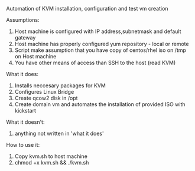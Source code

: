 
Automation of KVM installation, configuration and test vm creation

Assumptions:
1) Host machine is configured with IP address,subnetmask and default gateway
2) Host machine has properly configured yum repository - local or remote 
3) Script make assumption that you have copy of centos/rhel iso on /tmp on Host machine
4) You have other means of access than SSH to the host (read KVM) 

What it does:
1) Installs neccesary packages for KVM 
2) Configures Linux Bridge
3) Create qcow2 disk in /opt
4) Create domain vm and automates the installation of provided ISO with kickstart 

What it doesn't:
1) anything not written in 'what it does'


How to use it:
1) Copy kvm.sh to host machine
2) chmod +x kvm.sh && ./kvm.sh 
